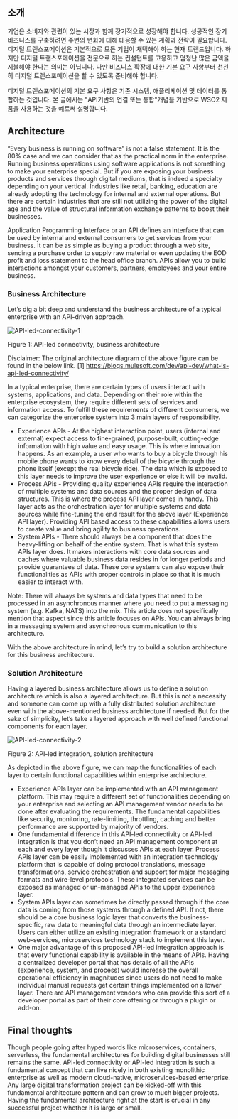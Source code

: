 ## 소개

기업은 소비자와 관련이 있는 시장과 함께 장기적으로 성장해야 합니다. 성공적인 장기 비즈니스를 구축하려면 주변의 변화에 대해 대응할 수 있는 계획과 전략이 필요합니다. 디지털 트랜스포메이션은 기본적으로 모든 기업이 채택해야 하는 현재 트렌드입니다. 하지만 디지털 트랜스포메이션을 전문으로 하는 컨설턴트를 고용하고 엄청난 많은 금액을 지불해야 한다는 의미는 아닙니다. 다만 비즈니스 확장에 대한 기본 요구 사항부터 천천히 디지털 트랜스포메이션을 할 수 있도록 준비해야 합니다.

디지털 트랜스포메이션의 기본 요구 사항은 기존 시스템, 애플리케이션 및 데이터를 통합하는 것입니다. 본 글에서는 "API기반의 연결 또는 통합"개념을 기반으로 WSO2 제품을 사용하는 것을 예로써 설명합니다.

## Architecture
“Every business is running on software” is not a false statement. It is the 80% case and we can consider that as the practical norm in the enterprise. Running business operations using software applications is not something to make your enterprise special. But if you are exposing your business products and services through digital mediums, that is indeed a specialty depending on your vertical. Industries like retail, banking, education are already adopting the technology for internal and external operations. But there are certain industries that are still not utilizing the power of the digital age and the value of structural information exchange patterns to boost their businesses. 

Application Programming Interface or an API defines an interface that can be used by internal and external consumers to get services from your business. It can be as simple as buying a product through a web site, sending a purchase order to supply raw material or even updating the EOD profit and loss statement to the head office branch. APIs allow you to build interactions amongst your customers, partners, employees and your entire business. 

### Business Architecture

Let’s dig a bit deep and understand the business architecture of a typical enterprise with an API-driven approach. 

![API-led-connectivity-1](images/API-led-Business-Transformation-1.png)

Figure 1: API-led connectivity, business architecture

Disclaimer: The original architecture diagram of the above figure can be found in the below link.
[1] https://blogs.mulesoft.com/dev/api-dev/what-is-api-led-connectivity/

In a typical enterprise, there are certain types of users interact with systems, applications, and data. Depending on their role within the enterprise ecosystem, they require different sets of services and information access. To fulfill these requirements of different consumers, we can categorize the enterprise system into 3 main layers of responsibility. 

- Experience APIs - At the highest interaction point, users (internal and external) expect access to fine-grained, purpose-built, cutting-edge information with high value and easy usage. This is where innovation happens. As an example, a user who wants to buy a bicycle through his mobile phone wants to know every detail of the bicycle through the phone itself (except the real bicycle ride). The data which is exposed to this layer needs to improve the user experience or else it will be invalid. 
- Process APIs - Providing quality experience APIs require the interaction of multiple systems and data sources and the proper design of data structures. This is where the process API layer comes in handy. This layer acts as the orchestration layer for multiple systems and data sources while fine-tuning the end result for the above layer (Experience API layer). Providing API based access to these capabilities allows users to create value and bring agility to business operations. 
- System APIs - There should always be a component that does the heavy-lifting on behalf of the entire system. That is what this system APIs layer does. It makes interactions with core data sources and caches where valuable business data resides in for longer periods and provide guarantees of data. These core systems can also expose their functionalities as APIs with proper controls in place so that it is much easier to interact with. 


Note: There will always be systems and data types that need to be processed in an asynchronous manner where you need to put a messaging system (e.g. Kafka, NATS) into the mix. This article does not specifically mention that aspect since this article focuses on APIs. You can always bring in a messaging system and asynchronous communication to this architecture. 

With the above architecture in mind, let’s try to build a solution architecture for this business architecture. 

### Solution Architecture
Having a layered business architecture allows us to define a solution architecture which is also a layered architecture. But this is not a necessity and someone can come up with a fully distributed solution architecture even with the above-mentioned business architecture if needed. But for the sake of simplicity, let’s take a layered approach with well defined functional components for each layer. 

![API-led-connectivity-2](images/API-led-Business-Transformation-2.png)

Figure 2: API-led integration, solution architecture

As depicted in the above figure, we can map the functionalities of each layer to certain functional capabilities within enterprise architecture. 

- Experience APIs layer can be implemented with an API management platform. This may require a different set of functionalities depending on your enterprise and selecting an API management vendor needs to be done after evaluating the requirements. The fundamental capabilities like security, monitoring, rate-limiting, throttling, caching and better performance are supported by majority of vendors. 
- One fundamental difference in this API-led connectivity or API-led integration is that you don’t need an API management component at each and every layer though it discusses APIs at each layer. Process APIs layer can be easily implemented with an integration technology platform that is capable of doing protocol translations, message transformations, service orchestration and support for major messaging formats and wire-level protocols. These integrated services can be exposed as managed or un-managed APIs to the upper experience layer. 
- System APIs layer can sometimes be directly passed through if the core data is coming from those systems through a defined API. If not, there should be a core business logic layer that converts the business-specific, raw data to meaningful data through an intermediate layer. Users can either utilize an existing integration framework or a standard web-services, microservices technology stack to implement this layer. 
- One major advantage of this proposed API-led integration approach is that every functional capability is available in the means of APIs. Having a centralized developer portal that has details of all the APIs (experience, system, and process) would increase the overall operational efficiency in magnitudes since users do not need to make individual manual requests get certain things implemented on a lower layer. There are API management vendors who can provide this sort of a developer portal as part of their core offering or through a plugin or add-on. 

## Final thoughts
Though people going after hyped words like microservices, containers, serverless, the fundamental architectures for building digital businesses still remains the same. API-led connectivity or API-led integration is such a fundamental concept that can live nicely in both existing monolithic enterprise as well as modern cloud-native, microservices-based enterprise. Any large digital transformation project can be kicked-off with this fundamental architecture pattern and can grow to much bigger projects. Having the fundamental architecture right at the start is crucial in any successful project whether it is large or small. 
